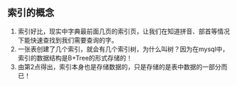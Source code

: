 ## 索引的概念



1. 索引好比，现实中字典最前面几页的索引页，让我们在知道拼音、部首等情况下能快速查找到我们需要查询的字。
2. 一张表创建了几个索引，就会有几个索引树，为什么叫树？因为在mysql中，索引的数据结构是B+Tree的形式存储的！
3. 由第2点得出，索引本身也是存储数据的，只是存储的是表中数据的一部分而已！